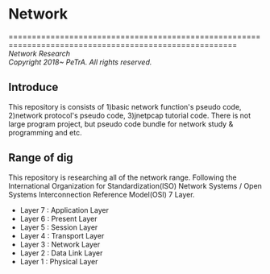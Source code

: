 # Network
=======================================================================================================
_Network Research_   
_Copyright 2018~ PeTrA. All rights reserved._   
## Introduce
This repository is consists of 1)basic network function's pseudo code, 2)network protocol's pseudo code, 3)jnetpcap tutorial code. There is not large program project, but pseudo code bundle for network study & programming and etc.   
## Range of dig
This repository is researching all of the network range. Following the International Organization for Standardization(ISO) Network Systems / Open Systems Interconnection Reference Model(OSI) 7 Layer.   
* Layer 7 : Application Layer   
* Layer 6 : Present Layer   
* Layer 5 : Session Layer   
* Layer 4 : Transport Layer   
* Layer 3 : Network Layer   
* Layer 2 : Data Link Layer   
* Layer 1 : Physical Layer   


